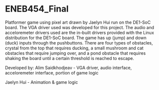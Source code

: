 # ENEB454_Final

Platformer game using pixel art drawn by Jaelyn Hui run on the DE1-SoC board. The VGA driver used was developed for this project. The audio and acceloremeter drivers used are the in-built drivers provided with the Linux distribution for the DE1-SoC board. The game has up (jump) and down (duck) inputs through the pushbuttons. There are four types of obstacles, crystal from the top that requires ducking, a small mushroom and cat obstacles that require jumping over, and a pond obstacle that requires shaking the board until a certain threshold is reached to escape. 

Developed by:
Alim Saidkhodjeav - VGA driver, audio interface, acceloremeter interface, portion of game logic

Jaelyn Hui - Animation & game logic
